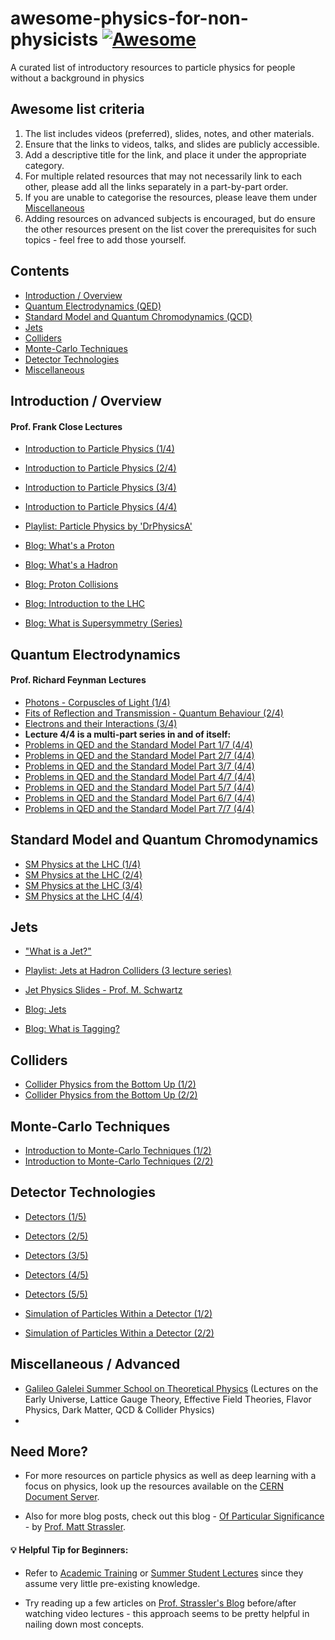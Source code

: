 # awesome-physics-for-non-physicists [![Awesome](https://cdn.rawgit.com/sindresorhus/awesome/d7305f38d29fed78fa85652e3a63e154dd8e8829/media/badge.svg)](https://github.com/sindresorhus/awesome)
A curated list of introductory resources to particle physics for people without a background in physics

## Awesome list criteria

1. The list includes videos (preferred), slides, notes, and other materials.
2. Ensure that the links to videos, talks, and slides are publicly accessible.
3. Add a descriptive title for the link, and place it under the appropriate category.
4. For multiple related resources that may not necessarily link to each other, please add all the links separately in a part-by-part order.
5. If you are unable to categorise the resources, please leave them under [Miscellaneous](#miscellaneous--advanced)
4. Adding resources on advanced subjects is encouraged, but do ensure the other resources present on the list cover the prerequisites for such topics - feel free to add those yourself.

## Contents
* [Introduction / Overview](#introduction--overview)
* [Quantum Electrodynamics (QED)](#quantum-electrodynamics)
* [Standard Model and Quantum Chromodynamics (QCD)](#standard-model-and-quantum-chromodynamics)
* [Jets](#jets)
* [Colliders](#colliders)
* [Monte-Carlo Techniques](#monte-carlo-techniques)
* [Detector Technologies](#detector-technologies)
* [Miscellaneous](#miscellaneous--advanced)

## Introduction / Overview
#### Prof. Frank Close Lectures
- [Introduction to Particle Physics (1/4)](https://www.youtube.com/watch?v=VKaycLuxhZ4)
- [Introduction to Particle Physics (2/4)](https://www.youtube.com/watch?v=YGn_hf5rddg)
- [Introduction to Particle Physics (3/4)](https://www.youtube.com/watch?v=QIvg_ZKh3i4)
- [Introduction to Particle Physics (4/4)](https://www.youtube.com/watch?v=SHZpFgXaJhs)

- [Playlist: Particle Physics by 'DrPhysicsA'](https://www.youtube.com/watch?v=d1zaw-KZX1o&list=PL93B3DDC89C085C1C)

- [Blog: What's a Proton](https://profmattstrassler.com/articles-and-posts/largehadroncolliderfaq/whats-a-proton-anyway/)
- [Blog: What's a Hadron](https://profmattstrassler.com/articles-and-posts/largehadroncolliderfaq/whats-a-hadron-as-in-large-hadron-collider/)
- [Blog: Proton Collisions](https://profmattstrassler.com/articles-and-posts/largehadroncolliderfaq/whats-a-proton-anyway/proton-collisions-vs-quarkgluonantiquark-mini-collisions/)
- [Blog: Introduction to the LHC](https://profmattstrassler.com/articles-and-posts/largehadroncolliderfaq/introduction-to-the-large-hadron-collider/)
- [Blog: What is Supersymmetry (Series)](https://profmattstrassler.com/articles-and-posts/some-speculative-theoretical-ideas-for-the-lhc/supersymmetry/supersymmetry-what-is-it/)

## Quantum Electrodynamics
#### Prof. Richard Feynman Lectures
- [Photons - Corpuscles of Light (1/4)](https://www.youtube.com/watch?v=eLQ2atfqk2c)
- [Fits of Reflection and Transmission - Quantum Behaviour (2/4)](https://www.youtube.com/watch?v=kMSgE62S6oo)
- [Electrons and their Interactions (3/4)](https://www.youtube.com/watch?v=jNNXD7fuE5E&t)
- **Lecture 4/4 is a multi-part series in and of itself:**
- [Problems in QED and the Standard Model Part 1/7 (4/4)](https://www.youtube.com/watch?v=8wAVtBqdCeo)
- [Problems in QED and the Standard Model Part 2/7 (4/4)](https://www.youtube.com/watch?v=HZopZzJ7fv4)
- [Problems in QED and the Standard Model Part 3/7 (4/4)](https://www.youtube.com/watch?v=9JOMl9y5Jqc)
- [Problems in QED and the Standard Model Part 4/7 (4/4)](https://www.youtube.com/watch?v=XutAnAAuc5g)
- [Problems in QED and the Standard Model Part 5/7 (4/4)](https://www.youtube.com/watch?v=f4EpzMOHENk)
- [Problems in QED and the Standard Model Part 6/7 (4/4)](https://www.youtube.com/watch?v=qmCnnxrd8_Y)
- [Problems in QED and the Standard Model Part 7/7 (4/4)](https://www.youtube.com/watch?v=x-Sf0UTSImw)

## Standard Model and Quantum Chromodynamics
- [SM Physics at the LHC (1/4)](http://cds.cern.ch/record/1564593?ln=en)
- [SM Physics at the LHC (2/4)](http://cds.cern.ch/record/1564906?ln=en)
- [SM Physics at the LHC (3/4)](http://cds.cern.ch/record/1564907?ln=en)
- [SM Physics at the LHC (4/4)](http://cds.cern.ch/record/1565883?ln=en)

## Jets
- ["What is a Jet?"](http://cds.cern.ch/record/1276292?ln=en)

- [Playlist: Jets at Hadron Colliders (3 lecture series)](https://indico.cern.ch/event/115078/)

- [Jet Physics Slides - Prof. M. Schwartz](http://users.physics.harvard.edu/~schwartz/talks/Cargese-Lecture2-Schwartz.pdf)
- [Blog: Jets](https://profmattstrassler.com/articles-and-posts/particle-physics-basics/the-known-apparently-elementary-particles/jets-the-manifestation-of-quarks-and-gluons/)
- [Blog: What is Tagging?](https://physics.stackexchange.com/questions/13447/what-does-tagging-mean-in-experimental-high-energy-physics)

## Colliders
- [Collider Physics from the Bottom Up (1/2)](https://www.youtube.com/watch?v=WecDyhrWg8U)
- [Collider Physics from the Bottom Up (2/2)](https://www.youtube.com/watch?v=U2Mf8kcWLOA)

## Monte-Carlo Techniques
- [Introduction to Monte-Carlo Techniques (1/2)](http://cds.cern.ch/record/2276330?ln=en)
- [Introduction to Monte-Carlo Techniques (2/2)](http://cds.cern.ch/record/2276454?ln=en)

## Detector Technologies
- [Detectors (1/5)](http://cds.cern.ch/record/2272037?ln=en)
- [Detectors (2/5)](http://cds.cern.ch/record/2272299?ln=en)
- [Detectors (3/5)](http://cds.cern.ch/record/2272391?ln=en)
- [Detectors (4/5)](http://cds.cern.ch/record/2272867?ln=en)
- [Detectors (5/5)](http://cds.cern.ch/record/2272994?ln=en)

- [Simulation of Particles Within a Detector (1/2)](http://cds.cern.ch/record/2199210?ln=en)
- [Simulation of Particles Within a Detector (2/2)](http://cds.cern.ch/record/2276428?ln=en)

## Miscellaneous / Advanced
- [Galileo Galelei Summer School on Theoretical Physics](http://webtheory.sns.it/ggilectures2016/program.html)
(Lectures on the Early Universe, Lattice Gauge Theory, Effective Field Theories, Flavor Physics, Dark Matter, QCD & Collider Physics)
- 

## Need More?
* For more resources on particle physics as well as deep learning with a focus on physics, look up the resources available on the [CERN Document Server](http://cds.cern.ch/).

* Also for more blog posts, check out this blog - [Of Particular Significance](https://profmattstrassler.com/new-start-here/) - by [Prof. Matt Strassler](http://www.physics.rutgers.edu/~strassler/).

#### :bulb: Helpful Tip for Beginners: 
* Refer to [Academic Training](http://cds.cern.ch/collection/Academic%20Training%20Lectures?ln=en) or [Summer Student Lectures](http://cds.cern.ch/collection/Summer%20Student%20Lectures?ln=en) since they assume very little pre-existing knowledge.

* Try reading up a few articles on [Prof. Strassler's Blog](https://profmattstrassler.com/about/about-this-site-and-how-to-use-it/) before/after watching video lectures - this approach seems to be pretty helpful in nailing down most concepts.
